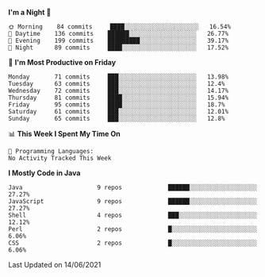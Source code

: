 <!--START_SECTION:waka-->
**I'm a Night 🦉** 

```text
🌞 Morning    84 commits     ████░░░░░░░░░░░░░░░░░░░░░   16.54% 
🌆 Daytime    136 commits    ██████░░░░░░░░░░░░░░░░░░░   26.77% 
🌃 Evening    199 commits    █████████░░░░░░░░░░░░░░░░   39.17% 
🌙 Night      89 commits     ████░░░░░░░░░░░░░░░░░░░░░   17.52%

```
📅 **I'm Most Productive on Friday** 

```text
Monday       71 commits     ███░░░░░░░░░░░░░░░░░░░░░░   13.98% 
Tuesday      63 commits     ███░░░░░░░░░░░░░░░░░░░░░░   12.4% 
Wednesday    72 commits     ███░░░░░░░░░░░░░░░░░░░░░░   14.17% 
Thursday     81 commits     ████░░░░░░░░░░░░░░░░░░░░░   15.94% 
Friday       95 commits     ████░░░░░░░░░░░░░░░░░░░░░   18.7% 
Saturday     61 commits     ███░░░░░░░░░░░░░░░░░░░░░░   12.01% 
Sunday       65 commits     ███░░░░░░░░░░░░░░░░░░░░░░   12.8%

```


📊 **This Week I Spent My Time On** 

```text
💬 Programming Languages: 
No Activity Tracked This Week

```

**I Mostly Code in Java** 

```text
Java                     9 repos             ██████░░░░░░░░░░░░░░░░░░░   27.27% 
JavaScript               9 repos             ██████░░░░░░░░░░░░░░░░░░░   27.27% 
Shell                    4 repos             ███░░░░░░░░░░░░░░░░░░░░░░   12.12% 
Perl                     2 repos             █░░░░░░░░░░░░░░░░░░░░░░░░   6.06% 
CSS                      2 repos             █░░░░░░░░░░░░░░░░░░░░░░░░   6.06%

```



 Last Updated on 14/06/2021
<!--END_SECTION:waka-->
